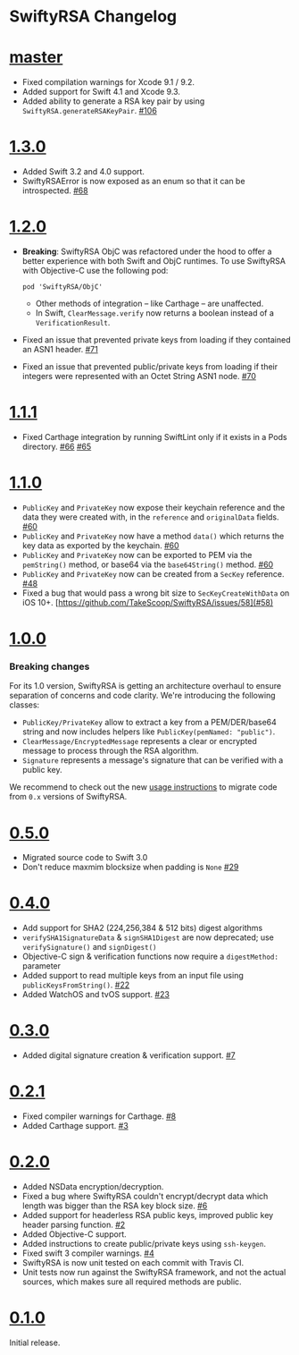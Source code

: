 SwiftyRSA Changelog
===================

# [master]

 - Fixed compilation warnings for Xcode 9.1 / 9.2.
 - Added support for Swift 4.1 and Xcode 9.3.
 - Added ability to generate a RSA key pair by using `SwiftyRSA.generateRSAKeyPair`.
   [#106](https://github.com/TakeScoop/SwiftyRSA/issues/106)

# [1.3.0]

 - Added Swift 3.2 and 4.0 support.
 - SwiftyRSAError is now exposed as an enum so that it can be introspected.
   [#68](https://github.com/TakeScoop/SwiftyRSA/issues/68)

# [1.2.0]

 - **Breaking**: SwiftyRSA ObjC was refactored under the hood to offer a better experience with both Swift and ObjC runtimes. To use SwiftyRSA with Objective-C use the following pod:

   ```
   pod 'SwiftyRSA/ObjC'
   ```

    - Other methods of integration – like Carthage – are unaffected.
    - In Swift, `ClearMessage.verify` now returns a boolean instead of a `VerificationResult`.
 
 - Fixed an issue that prevented private keys from loading if they contained an ASN1 header.
   [#71](https://github.com/TakeScoop/SwiftyRSA/issues/71)
 - Fixed an issue that prevented public/private keys from loading if their integers were represented with an Octet String ASN1 node.
   [#70](https://github.com/TakeScoop/SwiftyRSA/issues/70)

# [1.1.1]

 - Fixed Carthage integration by running SwiftLint only if it exists in a Pods directory.
   [#66](https://github.com/TakeScoop/SwiftyRSA/issues/66)
   [#65](https://github.com/TakeScoop/SwiftyRSA/issues/65)
   
# [1.1.0]

 - `PublicKey` and `PrivateKey` now expose their keychain reference and the data they were created with, in the `reference` and `originalData` fields.
   [#60](https://github.com/TakeScoop/SwiftyRSA/issues/60)
 - `PublicKey` and `PrivateKey` now have a method `data()` which returns the key data as exported by the keychain.
	[#60](https://github.com/TakeScoop/SwiftyRSA/issues/60)
 - `PublicKey` and `PrivateKey` now can be exported to PEM via the `pemString()` method, or base64 via the `base64String()` method.
   [#60](https://github.com/TakeScoop/SwiftyRSA/issues/60)
 - `PublicKey` and `PrivateKey` now can be created from a `SecKey` reference.
   [#48](https://github.com/TakeScoop/SwiftyRSA/issues/48)
 - Fixed a bug that would pass a wrong bit size to `SecKeyCreateWithData` on iOS 10+.
   [https://github.com/TakeScoop/SwiftyRSA/issues/58](#58)

# [1.0.0]

### Breaking changes

For its 1.0 version, SwiftyRSA is getting an architecture overhaul to ensure separation of concerns and code clarity. We're introducing the following classes:

 - `PublicKey/PrivateKey` allow to extract a key from a PEM/DER/base64 string and now includes helpers like `PublicKey(pemNamed: "public")`.
 - `ClearMessage/EncryptedMessage` represents a clear or encrypted message to process through the RSA algorithm.
 - `Signature` represents a message's signature that can be verified with a public key.

We recommend to check out the new [usage instructions](./README.md) to migrate code from `0.x` versions of SwiftyRSA.

# [0.5.0]

 - Migrated source code to Swift 3.0
 - Don't reduce maxmim blocksize when padding is `None` [#29](https://github.com/TakeScoop/SwiftyRSA/issues/29)

# [0.4.0]

 - Add support for SHA2 (224,256,384 & 512 bits) digest algorithms
 - `verifySHA1SignatureData` & `signSHA1Digest` are now deprecated; use `verifySignature()`
   and `signDigest()`
 - Objective-C sign & verification functions now require a `digestMethod:` parameter
 - Added support to read multiple keys from an input file using `publicKeysFromString()`.
	[#22](https://github.com/TakeScoop/SwiftyRSA/pull/22)
 - Added WatchOS and tvOS support.
   [#23](https://github.com/TakeScoop/SwiftyRSA/pull/23)

# [0.3.0]

 - Added digital signature creation & verification support.
 [#7](https://github.com/TakeScoop/SwiftyRSA/pull/7)

# [0.2.1]

 - Fixed compiler warnings for Carthage.
	[#8](https://github.com/TakeScoop/SwiftyRSA/issues/8)
 - Added Carthage support.
   [#3](https://github.com/TakeScoop/SwiftyRSA/issues/3)

# [0.2.0]

 - Added NSData encryption/decryption.
 - Fixed a bug where SwiftyRSA couldn't encrypt/decrypt data which length was bigger than the RSA key block size.
   [#6](https://github.com/TakeScoop/SwiftyRSA/issues/6)
 - Added support for headerless RSA public keys, improved public key header parsing function.
   [#2](https://github.com/TakeScoop/SwiftyRSA/issues/2)
 - Added Objective-C support.
 - Added instructions to create public/private keys using `ssh-keygen`.
 - Fixed swift 3 compiler warnings.
   [#4](https://github.com/TakeScoop/SwiftyRSA/issues/4)
 - SwiftyRSA is now unit tested on each commit with Travis CI.
 - Unit tests now run against the SwiftyRSA framework, and not the actual sources, which makes sure all required methods are public.

# [0.1.0]

Initial release.

[master]: https://github.com/TakeScoop/SwiftyRSA/tree/master
[1.3.0]: https://github.com/TakeScoop/SwiftyRSA/releases/tag/1.3.0
[1.2.0]: https://github.com/TakeScoop/SwiftyRSA/releases/tag/1.2.0
[1.1.1]: https://github.com/TakeScoop/SwiftyRSA/releases/tag/1.1.1
[1.1.0]: https://github.com/TakeScoop/SwiftyRSA/releases/tag/1.1.0
[1.0.0]: https://github.com/TakeScoop/SwiftyRSA/releases/tag/1.0.0
[0.5.0]: https://github.com/TakeScoop/SwiftyRSA/releases/tag/0.5.0
[0.4.0]: https://github.com/TakeScoop/SwiftyRSA/releases/tag/0.4.0
[0.3.0]: https://github.com/TakeScoop/SwiftyRSA/releases/tag/0.3.0
[0.2.1]: https://github.com/TakeScoop/SwiftyRSA/releases/tag/0.2.1
[0.2.0]: https://github.com/TakeScoop/SwiftyRSA/releases/tag/0.2.0
[0.1.0]: https://github.com/TakeScoop/SwiftyRSA/releases/tag/0.1.0

